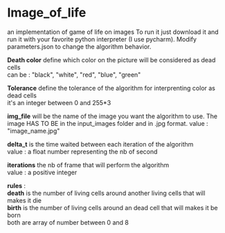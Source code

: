 # Image_of_life
an implementation of game of life on images
To run it just download it and run it with your favorite python interpreter (I use pycharm). 
Modify parameters.json to change the algorithm behavior.  
  
**Death color** define which color on the picture will be considered as dead cells  
can be : "black", "white", "red", "blue", "green"  
  
**Tolerance** define the tolerance of the algorithm for interprenting color as dead cells  
it's an integer between 0 and 255*3  
  
**img_file** will be the name of the image you want the algorithm to use. The image HAS TO BE in the input_images folder and in .jpg format.
value : "image_name.jpg"  
  
**delta_t** is the time waited between each iteration of the algorithm  
value : a float number representing the nb of second  
  
**iterations** the nb of frame that will perform the algorithm  
value : a positive integer  
  
**rules** :  
**death** is the number of living cells around another living cells that will makes it die  
**birth** is the number of living cells around an dead cell that will makes it be born  
both are array of number between 0 and 8


